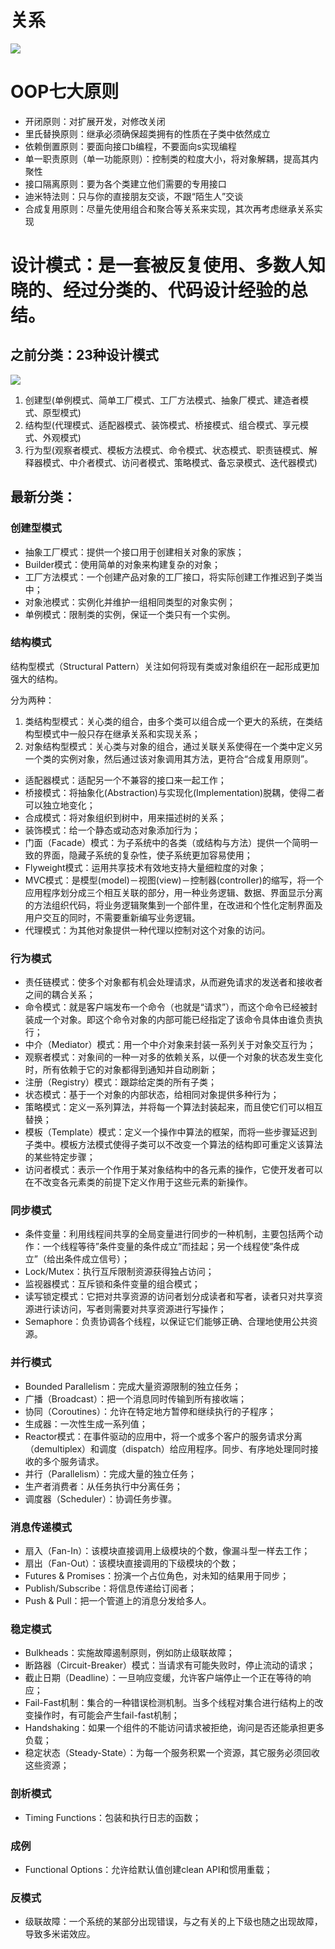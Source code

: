 # 关系
![](relation.png)

# OOP七大原则
* 开闭原则：对扩展开发，对修改关闭
* 里氏替换原则：继承必须确保超类拥有的性质在子类中依然成立
* 依赖倒置原则：要面向接口b编程，不要面向s实现编程
* 单一职责原则（单一功能原则）：控制类的粒度大小，将对象解耦，提高其内聚性
* 接口隔离原则：要为各个类建立他们需要的专用接口
* 迪米特法则：只与你的直接朋友交谈，不跟“陌生人”交谈
* 合成复用原则：尽量先使用组合和聚合等关系来实现，其次再考虑继承关系实现


# 设计模式：是一套被反复使用、多数人知晓的、经过分类的、代码设计经验的总结。
## 之前分类：23种设计模式
![](design_mode.png)

1. 创建型(单例模式、简单工厂模式、工厂方法模式、抽象厂模式、建造者模式、原型模式)
2. 结构型(代理模式、适配器模式、装饰模式、桥接模式、组合模式、享元模式、外观模式)
3. 行为型(观察者模式、模板方法模式、命令模式、状态模式、职责链模式、解释器模式、中介者模式、访问者模式、策略模式、备忘录模式、迭代器模式)

## 最新分类：

### 创建型模式

- 抽象工厂模式：提供一个接口用于创建相关对象的家族；
- Builder模式：使用简单的对象来构建复杂的对象；
- 工厂方法模式：一个创建产品对象的工厂接口，将实际创建工作推迟到子类当中；
- 对象池模式：实例化并维护一组相同类型的对象实例；
- 单例模式：限制类的实例，保证一个类只有一个实例。

### 结构模式
结构型模式（Structural Pattern）关注如何将现有类或对象组织在一起形成更加强大的结构。

分为两种：

1. 类结构型模式：关心类的组合，由多个类可以组合成一个更大的系统，在类结构型模式中一般只存在继承关系和实现关系；
2. 对象结构型模式：关心类与对象的组合，通过关联关系使得在一个类中定义另一个类的实例对象，然后通过该对象调用其方法，更符合“合成复用原则”。


- 适配器模式：适配另一个不兼容的接口来一起工作；
- 桥接模式：将抽象化(Abstraction)与实现化(Implementation)脱耦，使得二者可以独立地变化；
- 合成模式：将对象组织到树中，用来描述树的关系；
- 装饰模式：给一个静态或动态对象添加行为；
- 门面（Facade）模式：为子系统中的各类（或结构与方法）提供一个简明一致的界面，隐藏子系统的复杂性，使子系统更加容易使用；
- Flyweight模式：运用共享技术有效地支持大量细粒度的对象；
- MVC模式：是模型(model)－视图(view)－控制器(controller)的缩写，将一个应用程序划分成三个相互关联的部分，用一种业务逻辑、数据、界面显示分离的方法组织代码，将业务逻辑聚集到一个部件里，在改进和个性化定制界面及用户交互的同时，不需要重新编写业务逻辑。
- 代理模式：为其他对象提供一种代理以控制对这个对象的访问。

### 行为模式
- 责任链模式：使多个对象都有机会处理请求，从而避免请求的发送者和接收者之间的耦合关系；
- 命令模式：就是客户端发布一个命令（也就是“请求”），而这个命令已经被封装成一个对象。即这个命令对象的内部可能已经指定了该命令具体由谁负责执行；
- 中介（Mediator）模式：用一个中介对象来封装一系列关于对象交互行为；
- 观察者模式：对象间的一种一对多的依赖关系，以便一个对象的状态发生变化时，所有依赖于它的对象都得到通知并自动刷新；
- 注册（Registry）模式：跟踪给定类的所有子类；
- 状态模式：基于一个对象的内部状态，给相同对象提供多种行为；
- 策略模式：定义一系列算法，并将每一个算法封装起来，而且使它们可以相互替换；
- 模板（Template）模式：定义一个操作中算法的框架，而将一些步骤延迟到子类中。模板方法模式使得子类可以不改变一个算法的结构即可重定义该算法的某些特定步骤；
- 访问者模式：表示一个作用于某对象结构中的各元素的操作，它使开发者可以在不改变各元素类的前提下定义作用于这些元素的新操作。

### 同步模式
- 条件变量：利用线程间共享的全局变量进行同步的一种机制，主要包括两个动作：一个线程等待”条件变量的条件成立”而挂起；另一个线程使”条件成立”（给出条件成立信号）；
- Lock/Mutex：执行互斥限制资源获得独占访问；
- 监视器模式：互斥锁和条件变量的组合模式；
- 读写锁定模式：它把对共享资源的访问者划分成读者和写者，读者只对共享资源进行读访问，写者则需要对共享资源进行写操作；
- Semaphore：负责协调各个线程，以保证它们能够正确、合理地使用公共资源。

### 并行模式
- Bounded Parallelism：完成大量资源限制的独立任务；
- 广播（Broadcast）：把一个消息同时传输到所有接收端；
- 协同（Coroutines）：允许在特定地方暂停和继续执行的子程序；
- 生成器：一次性生成一系列值；
- Reactor模式：在事件驱动的应用中，将一个或多个客户的服务请求分离（demultiplex）和调度（dispatch）给应用程序。同步、有序地处理同时接收的多个服务请求。
- 并行（Parallelism）：完成大量的独立任务；
- 生产者消费者：从任务执行中分离任务；
- 调度器（Scheduler）：协调任务步骤。
	
### 消息传递模式
- 扇入（Fan-In）：该模块直接调用上级模块的个数，像漏斗型一样去工作；
- 扇出（Fan-Out）：该模块直接调用的下级模块的个数；
- Futures & Promises：扮演一个占位角色，对未知的结果用于同步；
- Publish/Subscribe：将信息传递给订阅者；
- Push & Pull：把一个管道上的消息分发给多人。

### 稳定模式
- Bulkheads：实施故障遏制原则，例如防止级联故障；
- 断路器（Circuit-Breaker）模式：当请求有可能失败时，停止流动的请求；
- 截止日期（Deadline）：一旦响应变缓，允许客户端停止一个正在等待的响应；
- Fail-Fast机制：集合的一种错误检测机制。当多个线程对集合进行结构上的改变操作时，有可能会产生fail-fast机制；
- Handshaking：如果一个组件的不能访问请求被拒绝，询问是否还能承担更多负载；
- 稳定状态（Steady-State）：为每一个服务积累一个资源，其它服务必须回收这些资源；

### 剖析模式
- Timing Functions：包装和执行日志的函数；
	
### 成例
- Functional Options：允许给默认值创建clean API和惯用重载；
	
### 反模式
- 级联故障：一个系统的某部分出现错误，与之有关的上下级也随之出现故障，导致多米诺效应。

